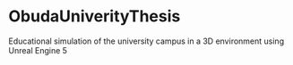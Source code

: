 # ObudaUniverityThesis
Educational simulation of the university campus in a 3D environment using Unreal Engine 5
